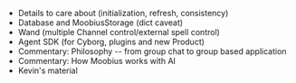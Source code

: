 - Details to care about (initialization, refresh, consistency)
- Database and MoobiusStorage (dict caveat)
- Wand (multiple Channel control/external spell control)
- Agent SDK (for Cyborg, plugins and new Product)
- Commentary: Philosophy -- from group chat to group based application
- Commentary: How Moobius works with AI
- Kevin's material
